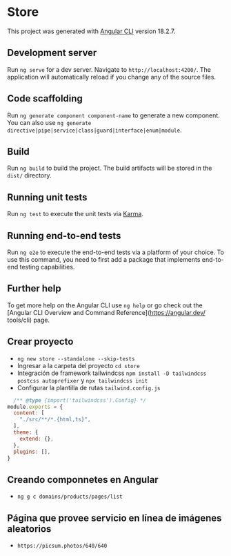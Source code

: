# Store

This project was generated with [Angular CLI](https://github.com/angular/angular-cli) version 18.2.7.

## Development server

Run `ng serve` for a dev server. Navigate to `http://localhost:4200/`. The application will automatically reload if you change any of the source files.

## Code scaffolding

Run `ng generate component component-name` to generate a new component. You can also use `ng generate directive|pipe|service|class|guard|interface|enum|module`.

## Build

Run `ng build` to build the project. The build artifacts will be stored in the `dist/` directory.

## Running unit tests

Run `ng test` to execute the unit tests via [Karma](https://karma-runner.github.io).

## Running end-to-end tests

Run `ng e2e` to execute the end-to-end tests via a platform of your choice. To use this command, you need to first add a package that implements end-to-end testing capabilities.

## Further help

To get more help on the Angular CLI use `ng help` or go check out the [Angular CLI Overview and Command Reference](https://angular.dev/
tools/cli) page.


## Crear proyecto

- `ng new store --standalone --skip-tests`
- Ingresar a la carpeta del proyecto `cd store`
- Integración de framework tailwindcss `npm install -D tailwindcss postcss autoprefixer` y `npx tailwindcss init`
- Configurar la plantilla de rutas `tailwind.config.js`
  
```js
  /** @type {import('tailwindcss').Config} */
module.exports = {
  content: [
    "./src/**/*.{html,ts}",
  ],
  theme: {
    extend: {},
  },
  plugins: [],
}

```
## Creando componnetes en Angular

- `ng g c domains/products/pages/list`

## Página que provee servicio en línea de imágenes aleatorios

- `https://picsum.photos/640/640`

